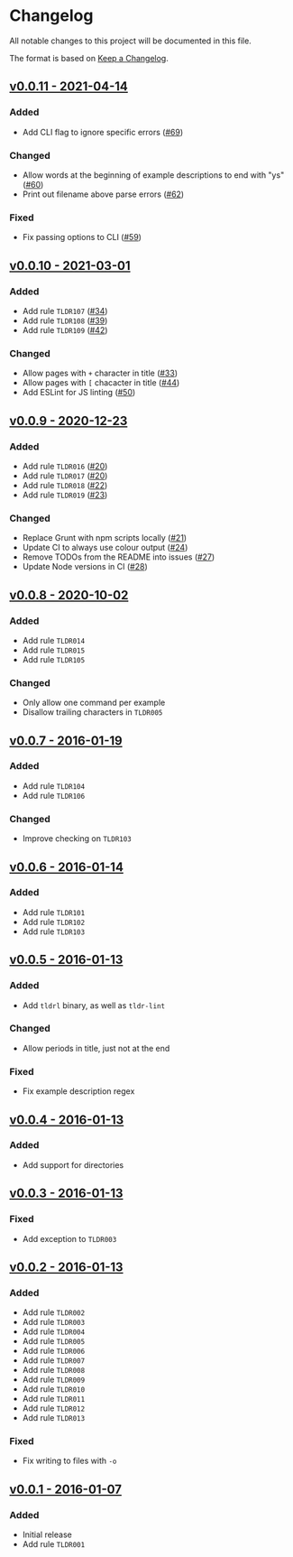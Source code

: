 # Changelog

All notable changes to this project will be documented in this file.

The format is based on [Keep a Changelog](https://keepachangelog.com).

## [v0.0.11 - 2021-04-14](https://github.com/tldr-pages/tldr-lint/compare/v0.0.10...v0.0.11)

### Added
- Add CLI flag to ignore specific errors ([#69](https://github.com/tldr-pages/tldr-lint/pull/69))

### Changed
- Allow words at the beginning of example descriptions to end with "ys" ([#60](https://github.com/tldr-pages/tldr-lint/pull/60))
- Print out filename above parse errors ([#62](https://github.com/tldr-pages/tldr-lint/pull/62))

### Fixed
- Fix passing options to CLI ([#59](https://github.com/tldr-pages/tldr-lint/pull/59))

## [v0.0.10 - 2021-03-01](https://github.com/tldr-pages/tldr-lint/compare/v0.0.9...v0.0.10)

### Added
- Add rule `TLDR107` ([#34](https://github.com/tldr-pages/tldr-lint/pull/34))
- Add rule `TLDR108` ([#39](https://github.com/tldr-pages/tldr-lint/pull/39))
- Add rule `TLDR109` ([#42](https://github.com/tldr-pages/tldr-lint/pull/42))

### Changed
- Allow pages with `+` character in title ([#33](https://github.com/tldr-pages/tldr-lint/pull/33))
- Allow pages with `[` chacacter in title ([#44](https://github.com/tldr-pages/tldr-lint/pull/44))
- Add ESLint for JS linting ([#50](https://github.com/tldr-pages/tldr-lint/pull/50))

## [v0.0.9 - 2020-12-23](https://github.com/tldr-pages/tldr-lint/compare/v0.0.8...v0.0.9)

### Added
- Add rule `TLDR016` ([#20](https://github.com/tldr-pages/tldr-lint/pull/20))
- Add rule `TLDR017` ([#20](https://github.com/tldr-pages/tldr-lint/pull/20))
- Add rule `TLDR018` ([#22](https://github.com/tldr-pages/tldr-lint/pull/22))
- Add rule `TLDR019` ([#23](https://github.com/tldr-pages/tldr-lint/pull/23))

### Changed
- Replace Grunt with npm scripts locally ([#21](https://github.com/tldr-pages/tldr-lint/pull/21))
- Update CI to always use colour output ([#24](https://github.com/tldr-pages/tldr-lint/pull/24))
- Remove TODOs from the README into issues ([#27](https://github.com/tldr-pages/tldr-lint/pull/27))
- Update Node versions in CI ([#28](https://github.com/tldr-pages/tldr-lint/pull/28))

## [v0.0.8 - 2020-10-02](https://github.com/tldr-pages/tldr-lint/compare/v0.0.7...v0.0.8)

### Added
- Add rule `TLDR014`
- Add rule `TLDR015`
- Add rule `TLDR105`

### Changed
- Only allow one command per example
- Disallow trailing characters in `TLDR005`

## [v0.0.7 - 2016-01-19](https://github.com/tldr-pages/tldr-lint/compare/v0.0.6...v0.0.7)

### Added
- Add rule `TLDR104`
- Add rule `TLDR106`

### Changed
- Improve checking on `TLDR103`

## [v0.0.6 - 2016-01-14](https://github.com/tldr-pages/tldr-lint/compare/v0.0.5...v0.0.6)

### Added
- Add rule `TLDR101`
- Add rule `TLDR102`
- Add rule `TLDR103`

## [v0.0.5 - 2016-01-13](https://github.com/tldr-pages/tldr-lint/compare/v0.0.4...v0.0.5)

### Added
- Add `tldrl` binary, as well as `tldr-lint`

### Changed
- Allow periods in title, just not at the end

### Fixed
- Fix example description regex

## [v0.0.4 - 2016-01-13](https://github.com/tldr-pages/tldr-lint/compare/v0.0.3...v0.0.4)

### Added
- Add support for directories

## [v0.0.3 - 2016-01-13](https://github.com/tldr-pages/tldr-lint/compare/v0.0.2...v0.0.3)

### Fixed
- Add exception to `TLDR003`

## [v0.0.2 - 2016-01-13](https://github.com/tldr-pages/tldr-lint/compare/v0.0.1...v0.0.2)

### Added
- Add rule `TLDR002`
- Add rule `TLDR003`
- Add rule `TLDR004`
- Add rule `TLDR005`
- Add rule `TLDR006`
- Add rule `TLDR007`
- Add rule `TLDR008`
- Add rule `TLDR009`
- Add rule `TLDR010`
- Add rule `TLDR011`
- Add rule `TLDR012`
- Add rule `TLDR013`

### Fixed
- Fix writing to files with `-o`

## [v0.0.1 - 2016-01-07](https://github.com/tldr-pages/tldr-lint/commit/4570c2fe189e5fcc0ebd42b4cd4f63ac171ae07e)

### Added
- Initial release
- Add rule `TLDR001`
